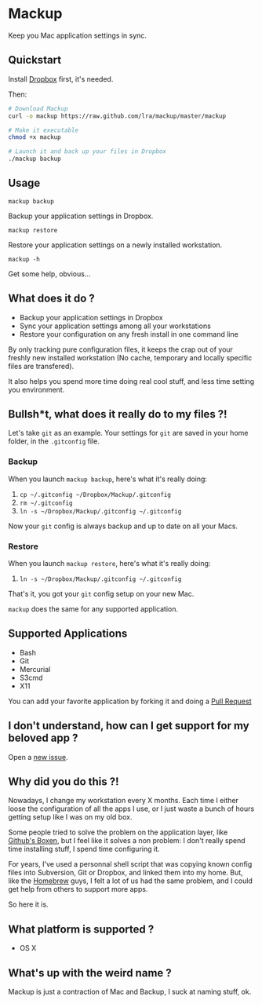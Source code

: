# Mackup

Keep you Mac application settings in sync.

## Quickstart

Install [Dropbox](http://www.dropbox.com/) first, it's needed.

Then:
```bash
# Download Mackup
curl -o mackup https://raw.github.com/lra/mackup/master/mackup

# Make it executable
chmod +x mackup

# Launch it and back up your files in Dropbox
./mackup backup
```

## Usage

`mackup backup`

Backup your application settings in Dropbox.

`mackup restore`

Restore your application settings on a newly installed workstation.

`mackup -h`

Get some help, obvious...

## What does it do ?

- Backup your application settings in Dropbox
- Sync your application settings among all your workstations
- Restore your configuration on any fresh install in one command line

By only tracking pure configuration files, it keeps the crap out of your freshly
new installed workstation (No cache, temporary and locally specific files are
transfered).

It also helps you spend more time doing real cool stuff, and less time setting
you environment.

## Bullsh*t, what does it really do to my files ?!

Let's take `git` as an example. Your settings for `git` are saved in your home
folder, in the `.gitconfig` file.

### Backup

When you launch `mackup backup`, here's what it's really doing:

1. `cp ~/.gitconfig ~/Dropbox/Mackup/.gitconfig`
1. `rm ~/.gitconfig`
1. `ln -s ~/Dropbox/Mackup/.gitconfig ~/.gitconfig`

Now your `git` config is always backup and up to date on all your Macs.

### Restore

When you launch `mackup restore`, here's what it's really doing:

1. `ln -s ~/Dropbox/Mackup/.gitconfig ~/.gitconfig`

That's it, you got your `git` config setup on your new Mac.

`mackup` does the same for any supported application.

## Supported Applications

  - Bash
  - Git
  - Mercurial
  - S3cmd
  - X11

You can add your favorite application by forking it and doing a
[Pull Request](https://help.github.com/articles/using-pull-requests)

## I don't understand, how can I get support for my beloved app ?

Open a [new issue](https://github.com/lra/mackup/issues).

## Why did you do this ?!

Nowadays, I change my workstation every X months. Each time I either loose the
configuration of all the apps I use, or I just waste a bunch of hours getting
setup like I was on my old box.

Some people tried to solve the problem on the application layer, like [Github's
Boxen](http://boxen.github.com/), but I feel like it solves a non problem: I
don't really spend time installing stuff, I spend time configuring it.

For years, I've used a personnal shell script that was copying known config
files into Subversion, Git or Dropbox, and linked them into my home. But, like
the [Homebrew](http://mxcl.github.io/homebrew/) guys, I felt a lot of us had the
same problem, and I could get help from others to support more apps.

So here it is.

## What platform is supported ?

- OS X

## What's up with the weird name ?

Mackup is just a contraction of Mac and Backup, I suck at naming stuff, ok.
